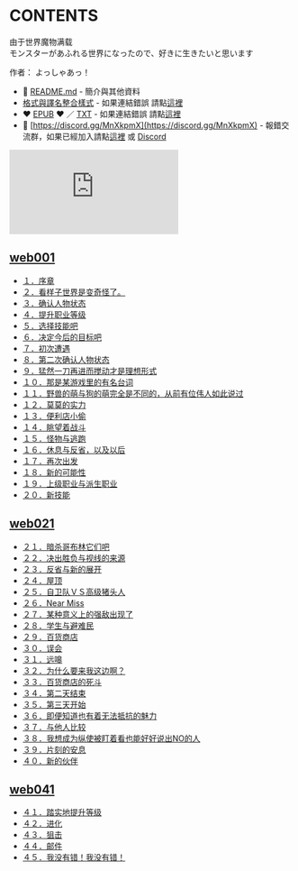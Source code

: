 # CONTENTS

由于世界魔物满载  
モンスターがあふれる世界になったので、好きに生きたいと思います  

作者： よっしゃあっ！  



- :closed_book: [README.md](README.md) - 簡介與其他資料
- [格式與譯名整合樣式](https://github.com/bluelovers/node-novel/blob/master/lib/locales/%E7%94%B1%E4%BA%8E%E4%B8%96%E7%95%8C%E9%AD%94%E7%89%A9%E6%BB%A1%E8%BD%BD.ts) - 如果連結錯誤 請點[這裡](https://github.com/bluelovers/node-novel/blob/master/lib/locales/)
-  :heart: [EPUB](https://gitlab.com/demonovel/epub-txt/blob/master/user_out/%E7%94%B1%E4%BA%8E%E4%B8%96%E7%95%8C%E9%AD%94%E7%89%A9%E6%BB%A1%E8%BD%BD.epub) :heart:  ／ [TXT](https://gitlab.com/demonovel/epub-txt/blob/master/user_out/out/%E7%94%B1%E4%BA%8E%E4%B8%96%E7%95%8C%E9%AD%94%E7%89%A9%E6%BB%A1%E8%BD%BD.out.txt) - 如果連結錯誤 請點[這裡](https://gitlab.com/demonovel/epub-txt/blob/master/user_out/user_out)
- :mega: [https://discord.gg/MnXkpmX](https://discord.gg/MnXkpmX) - 報錯交流群，如果已經加入請點[這裡](https://discordapp.com/channels/467794087769014273/467794088285175809) 或 [Discord](https://discordapp.com/channels/@me)


![導航目錄](https://chart.apis.google.com/chart?cht=qr&chs=150x150&chl=https://gitlab.com/novel-group/txt-source/blob/master/user_out/由于世界魔物满载/導航目錄.md "導航目錄")




## [web001](web001)

- [１．序章](web001/%EF%BC%91%EF%BC%8E%E5%BA%8F%E7%AB%A0.txt)
- [２．看样子世界是变奇怪了。](web001/%EF%BC%92%EF%BC%8E%E7%9C%8B%E6%A0%B7%E5%AD%90%E4%B8%96%E7%95%8C%E6%98%AF%E5%8F%98%E5%A5%87%E6%80%AA%E4%BA%86%E3%80%82.txt)
- [３．确认人物状态](web001/%EF%BC%93%EF%BC%8E%E7%A1%AE%E8%AE%A4%E4%BA%BA%E7%89%A9%E7%8A%B6%E6%80%81.txt)
- [４．提升职业等级](web001/%EF%BC%94%EF%BC%8E%E6%8F%90%E5%8D%87%E8%81%8C%E4%B8%9A%E7%AD%89%E7%BA%A7.txt)
- [５．选择技能吧](web001/%EF%BC%95%EF%BC%8E%E9%80%89%E6%8B%A9%E6%8A%80%E8%83%BD%E5%90%A7.txt)
- [６．决定今后的目标吧](web001/%EF%BC%96%EF%BC%8E%E5%86%B3%E5%AE%9A%E4%BB%8A%E5%90%8E%E7%9A%84%E7%9B%AE%E6%A0%87%E5%90%A7.txt)
- [７．初次遭遇](web001/%EF%BC%97%EF%BC%8E%E5%88%9D%E6%AC%A1%E9%81%AD%E9%81%87.txt)
- [８．第二次确认人物状态](web001/%EF%BC%98%EF%BC%8E%E7%AC%AC%E4%BA%8C%E6%AC%A1%E7%A1%AE%E8%AE%A4%E4%BA%BA%E7%89%A9%E7%8A%B6%E6%80%81.txt)
- [９．猛然一刀再进而搅动才是理想形式](web001/%EF%BC%99%EF%BC%8E%E7%8C%9B%E7%84%B6%E4%B8%80%E5%88%80%E5%86%8D%E8%BF%9B%E8%80%8C%E6%90%85%E5%8A%A8%E6%89%8D%E6%98%AF%E7%90%86%E6%83%B3%E5%BD%A2%E5%BC%8F.txt)
- [１０．那是某游戏里的有名台词](web001/%EF%BC%91%EF%BC%90%EF%BC%8E%E9%82%A3%E6%98%AF%E6%9F%90%E6%B8%B8%E6%88%8F%E9%87%8C%E7%9A%84%E6%9C%89%E5%90%8D%E5%8F%B0%E8%AF%8D.txt)
- [１１．野兽的萌与狗的萌完全是不同的，从前有位伟人如此说过](web001/%EF%BC%91%EF%BC%91%EF%BC%8E%E9%87%8E%E5%85%BD%E7%9A%84%E8%90%8C%E4%B8%8E%E7%8B%97%E7%9A%84%E8%90%8C%E5%AE%8C%E5%85%A8%E6%98%AF%E4%B8%8D%E5%90%8C%E7%9A%84%EF%BC%8C%E4%BB%8E%E5%89%8D%E6%9C%89%E4%BD%8D%E4%BC%9F%E4%BA%BA%E5%A6%82%E6%AD%A4%E8%AF%B4%E8%BF%87.txt)
- [１２．莫莫的实力](web001/%EF%BC%91%EF%BC%92%EF%BC%8E%E8%8E%AB%E8%8E%AB%E7%9A%84%E5%AE%9E%E5%8A%9B.txt)
- [１３．便利店小偷](web001/%EF%BC%91%EF%BC%93%EF%BC%8E%E4%BE%BF%E5%88%A9%E5%BA%97%E5%B0%8F%E5%81%B7.txt)
- [１４．眺望着战斗](web001/%EF%BC%91%EF%BC%94%EF%BC%8E%E7%9C%BA%E6%9C%9B%E7%9D%80%E6%88%98%E6%96%97.txt)
- [１５．怪物与逃跑](web001/%EF%BC%91%EF%BC%95%EF%BC%8E%E6%80%AA%E7%89%A9%E4%B8%8E%E9%80%83%E8%B7%91.txt)
- [１６．休息与反省，以及以后](web001/%EF%BC%91%EF%BC%96%EF%BC%8E%E4%BC%91%E6%81%AF%E4%B8%8E%E5%8F%8D%E7%9C%81%EF%BC%8C%E4%BB%A5%E5%8F%8A%E4%BB%A5%E5%90%8E.txt)
- [１７．再次出发](web001/%EF%BC%91%EF%BC%97%EF%BC%8E%E5%86%8D%E6%AC%A1%E5%87%BA%E5%8F%91.txt)
- [１８．新的可能性](web001/%EF%BC%91%EF%BC%98%EF%BC%8E%E6%96%B0%E7%9A%84%E5%8F%AF%E8%83%BD%E6%80%A7.txt)
- [１９．上级职业与派生职业](web001/%EF%BC%91%EF%BC%99%EF%BC%8E%E4%B8%8A%E7%BA%A7%E8%81%8C%E4%B8%9A%E4%B8%8E%E6%B4%BE%E7%94%9F%E8%81%8C%E4%B8%9A.txt)
- [２０．新技能](web001/%EF%BC%92%EF%BC%90%EF%BC%8E%E6%96%B0%E6%8A%80%E8%83%BD.txt)


## [web021](web021)

- [２１．暗杀哥布林它们吧](web021/%EF%BC%92%EF%BC%91%EF%BC%8E%E6%9A%97%E6%9D%80%E5%93%A5%E5%B8%83%E6%9E%97%E5%AE%83%E4%BB%AC%E5%90%A7.txt)
- [２２．决出胜负与视线的来源](web021/%EF%BC%92%EF%BC%92%EF%BC%8E%E5%86%B3%E5%87%BA%E8%83%9C%E8%B4%9F%E4%B8%8E%E8%A7%86%E7%BA%BF%E7%9A%84%E6%9D%A5%E6%BA%90.txt)
- [２３．反省与新的展开](web021/%EF%BC%92%EF%BC%93%EF%BC%8E%E5%8F%8D%E7%9C%81%E4%B8%8E%E6%96%B0%E7%9A%84%E5%B1%95%E5%BC%80.txt)
- [２４．屋顶](web021/%EF%BC%92%EF%BC%94%EF%BC%8E%E5%B1%8B%E9%A1%B6.txt)
- [２５．自卫队ＶＳ高级猪头人](web021/%EF%BC%92%EF%BC%95%EF%BC%8E%E8%87%AA%E5%8D%AB%E9%98%9F%EF%BC%B6%EF%BC%B3%E9%AB%98%E7%BA%A7%E7%8C%AA%E5%A4%B4%E4%BA%BA.txt)
- [２６．Near Miss](web021/%EF%BC%92%EF%BC%96%EF%BC%8ENear%20Miss.txt)
- [２７．某种意义上的强敌出现了](web021/%EF%BC%92%EF%BC%97%EF%BC%8E%E6%9F%90%E7%A7%8D%E6%84%8F%E4%B9%89%E4%B8%8A%E7%9A%84%E5%BC%BA%E6%95%8C%E5%87%BA%E7%8E%B0%E4%BA%86.txt)
- [２８．学生与避难民](web021/%EF%BC%92%EF%BC%98%EF%BC%8E%E5%AD%A6%E7%94%9F%E4%B8%8E%E9%81%BF%E9%9A%BE%E6%B0%91.txt)
- [２９．百货商店](web021/%EF%BC%92%EF%BC%99%EF%BC%8E%E7%99%BE%E8%B4%A7%E5%95%86%E5%BA%97.txt)
- [３０．误会](web021/%EF%BC%93%EF%BC%90%EF%BC%8E%E8%AF%AF%E4%BC%9A.txt)
- [３１．远嗥](web021/%EF%BC%93%EF%BC%91%EF%BC%8E%E8%BF%9C%E5%97%A5.txt)
- [３２．为什么要来我这边啊？](web021/%EF%BC%93%EF%BC%92%EF%BC%8E%E4%B8%BA%E4%BB%80%E4%B9%88%E8%A6%81%E6%9D%A5%E6%88%91%E8%BF%99%E8%BE%B9%E5%95%8A%EF%BC%9F.txt)
- [３３．百货商店的死斗](web021/%EF%BC%93%EF%BC%93%EF%BC%8E%E7%99%BE%E8%B4%A7%E5%95%86%E5%BA%97%E7%9A%84%E6%AD%BB%E6%96%97.txt)
- [３４．第二天结束](web021/%EF%BC%93%EF%BC%94%EF%BC%8E%E7%AC%AC%E4%BA%8C%E5%A4%A9%E7%BB%93%E6%9D%9F.txt)
- [３５．第三天开始](web021/%EF%BC%93%EF%BC%95%EF%BC%8E%E7%AC%AC%E4%B8%89%E5%A4%A9%E5%BC%80%E5%A7%8B.txt)
- [３６．即便知道也有着无法抵抗的魅力](web021/%EF%BC%93%EF%BC%96%EF%BC%8E%E5%8D%B3%E4%BE%BF%E7%9F%A5%E9%81%93%E4%B9%9F%E6%9C%89%E7%9D%80%E6%97%A0%E6%B3%95%E6%8A%B5%E6%8A%97%E7%9A%84%E9%AD%85%E5%8A%9B.txt)
- [３７．与他人比较](web021/%EF%BC%93%EF%BC%97%EF%BC%8E%E4%B8%8E%E4%BB%96%E4%BA%BA%E6%AF%94%E8%BE%83.txt)
- [３８．我想成为纵使被盯着看也能好好说出NO的人](web021/%EF%BC%93%EF%BC%98%EF%BC%8E%E6%88%91%E6%83%B3%E6%88%90%E4%B8%BA%E7%BA%B5%E4%BD%BF%E8%A2%AB%E7%9B%AF%E7%9D%80%E7%9C%8B%E4%B9%9F%E8%83%BD%E5%A5%BD%E5%A5%BD%E8%AF%B4%E5%87%BANO%E7%9A%84%E4%BA%BA.txt)
- [３９．片刻的安息](web021/%EF%BC%93%EF%BC%99%EF%BC%8E%E7%89%87%E5%88%BB%E7%9A%84%E5%AE%89%E6%81%AF.txt)
- [４０．新的伙伴](web021/%EF%BC%94%EF%BC%90%EF%BC%8E%E6%96%B0%E7%9A%84%E4%BC%99%E4%BC%B4.txt)


## [web041](web041)

- [４１．踏实地提升等级](web041/%EF%BC%94%EF%BC%91%EF%BC%8E%E8%B8%8F%E5%AE%9E%E5%9C%B0%E6%8F%90%E5%8D%87%E7%AD%89%E7%BA%A7.txt)
- [４２．进化](web041/%EF%BC%94%EF%BC%92%EF%BC%8E%E8%BF%9B%E5%8C%96.txt)
- [４３．狙击](web041/%EF%BC%94%EF%BC%93%EF%BC%8E%E7%8B%99%E5%87%BB.txt)
- [４４．邮件](web041/%EF%BC%94%EF%BC%94%EF%BC%8E%E9%82%AE%E4%BB%B6.txt)
- [４５．我没有错！我没有错！](web041/%EF%BC%94%EF%BC%95%EF%BC%8E%E6%88%91%E6%B2%A1%E6%9C%89%E9%94%99%EF%BC%81%E6%88%91%E6%B2%A1%E6%9C%89%E9%94%99%EF%BC%81.txt)

